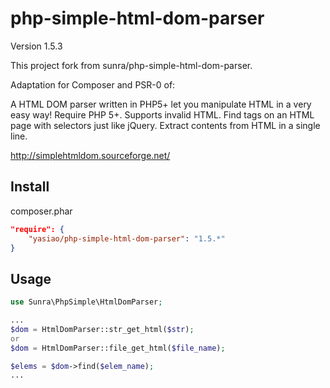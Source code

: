 php-simple-html-dom-parser
==========================

Version 1.5.3

This project fork from sunra/php-simple-html-dom-parser.

Adaptation for Composer and PSR-0 of:

A HTML DOM parser written in PHP5+ let you manipulate HTML in a very easy way!
Require PHP 5+.
Supports invalid HTML.
Find tags on an HTML page with selectors just like jQuery.
Extract contents from HTML in a single line.

http://simplehtmldom.sourceforge.net/

Install
-------

 composer.phar
```json
"require": {
    "yasiao/php-simple-html-dom-parser": "1.5.*"
}
```

Usage
-----

```php
use Sunra\PhpSimple\HtmlDomParser;

...
$dom = HtmlDomParser::str_get_html($str);
or 
$dom = HtmlDomParser::file_get_html($file_name);

$elems = $dom->find($elem_name);
...

```
